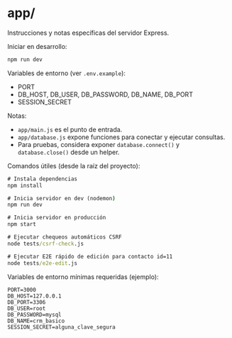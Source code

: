 # app/

Instrucciones y notas específicas del servidor Express.

Iniciar en desarrollo:

```bash
npm run dev
```

Variables de entorno (ver `.env.example`):
- PORT
- DB_HOST, DB_USER, DB_PASSWORD, DB_NAME, DB_PORT
- SESSION_SECRET

Notas:
- `app/main.js` es el punto de entrada.
- `app/database.js` expone funciones para conectar y ejecutar consultas.
- Para pruebas, considera exponer `database.connect()` y `database.close()` desde un helper.

Comandos útiles (desde la raíz del proyecto):

```cmd
# Instala dependencias
npm install

# Inicia servidor en dev (nodemon)
npm run dev

# Inicia servidor en producción
npm start

# Ejecutar chequeos automáticos CSRF
node tests/csrf-check.js

# Ejecutar E2E rápido de edición para contacto id=11
node tests/e2e-edit.js
```

Variables de entorno mínimas requeridas (ejemplo):

```
PORT=3000
DB_HOST=127.0.0.1
DB_PORT=3306
DB_USER=root
DB_PASSWORD=mysql
DB_NAME=crm_basico
SESSION_SECRET=alguna_clave_segura
```
